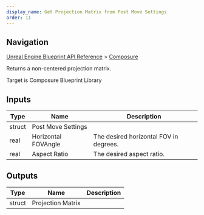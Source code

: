 ```yaml
---
display_name: Get Projection Matrix from Post Move Settings
order: 11
---
```

## Navigation

[Unreal Engine Blueprint API Reference](https://dev.epicgames.com/documentation/en-us/unreal-engine/BlueprintAPI) > [Composure](https://dev.epicgames.com/documentation/en-us/unreal-engine/BlueprintAPI/Composure)

Returns a non-centered projection matrix.

Target is Composure Blueprint Library

## Inputs

| Type | Name | Description |
| --- | --- | --- |
| struct | Post Move Settings |  |
| real | Horizontal FOVAngle | The desired horizontal FOV in degrees. |
| real | Aspect Ratio | The desired aspect ratio. |

## Outputs

| Type | Name | Description |
| --- | --- | --- |
| struct | Projection Matrix |  |
